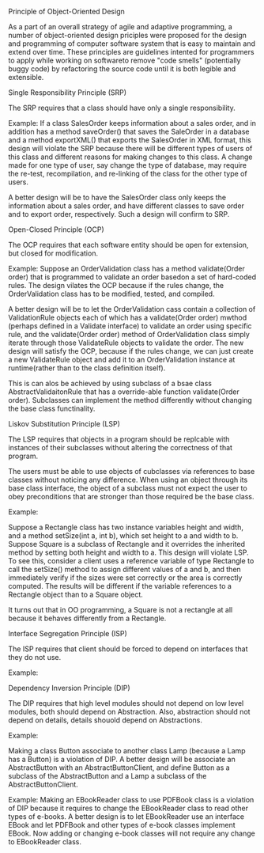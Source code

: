 Principle of Object-Oriented Design

As a part of an overall strategy of agile and adaptive programming, a number of object-oriented design priciples were proposed for the design and programming of computer software system that is easy to maintain and extend over time. These principles are guidelines intented for programmers to apply while working on softwareto remove "code smells" (potentially buggy code) by refactoring the source code until it is both legible and extensible. 

Single Responsibility Principle (SRP)

The SRP requires that a class should have only a single responsibility.

Example: If a class SalesOrder keeps information about a sales order, and in addition has a method saveOrder() that saves the SaleOrder in a database and a method exportXML() that exports the SalesOrder in XML format, this design will violate the SRP because there will be different types of users of this class and different reasons for making changes to this class. A change made for one type of user, say change the type of database, may require the re-test, recompilation, and re-linking of the class for the other type of users. 

A better design will be to have the SalesOrder class only keeps the information about a sales order, and have different classes to save order and to export order, respectively. Such a design will confirm to SRP.

Open-Closed Principle (OCP)

The OCP requires that each software entity should be open for extension, but closed for modification.

Example: Suppose an OrderValidation class has a method validate(Order order) that is programmed to validate an order basedon a set of hard-coded rules. The design vilates the OCP because if the rules change, the OrderValidation class has to be modified, tested, and compiled.

A better design will be to let the OrderValidation cass contain a collection of ValidationRule objects each of which has a validate(Order order) mwthod (perhaps defined in a Validate interface) to validate an order using specific rule, and the validate(Order order) method of OrderValidation class simply iterate through those ValidateRule objects to validate the order. The new design will satisfy the OCP, because if the rules change, we can just create a new ValidateRule object and add it to an OrderValidation instance at runtime(rather than to the class definition itself).

This is can alos be achieved by using subclass of a bsae class AbstractValidaitonRule that has a override-able function validate(Order order). Subclasses can implement the method differently without changing the base class functinality.

Liskov Substitution Principle (LSP)

The LSP requires that objects in a program should be replcable with instances of their subclasses without altering the correctness of that program.

The users must be able to use objects of cubclasses via references to base classes without noticing any difference. When using an object through its base class interface, the object of a subclass must not expect the user to obey preconditions that are stronger than those required be the base class.

Example: 

Suppose a Rectangle class has two instance variables height and width, and a method setSize(int a, int b), which set height to a and width to b. Suppose Square is a subclass of Rectangle and it overrides the inherited method by setting both height and width to a. This design will violate LSP. To see this, consider a client uses a reference variable of type Rectangle to call the setSize() method to assign different values of a and b, and then immediately verify if the sizes were set correctly or the area is correctly computed. The results will be different if the variable references to a Rectangle object than to a Square object.   


It turns out that in OO programming, a Square is not a rectangle at all because it behaves differently from a Rectangle.

Interface Segregation Principle (ISP)

The ISP requires that client should be forced to depend on interfaces that they do not use.

Example:


Dependency Inversion Principle (DIP)

The DIP requires that high level modules should not depend on low level modules, both should depend on Abstraction. Also, abstraction should not depend on details, details shouold depend on Abstractions.

Example:

Making a class Button associate to another class Lamp (because a Lamp has a Button) is a violation of DIP. A better design will be associate an AbstractButton with an AbstractButtonClient, and define Button as a subclass of the AbstractButton and a Lamp a subclass of the AbstractButtonClient.

Example: Making an EBookReader class to use PDFBook class is a violation of DIP because it requires to change the EBookReader class to read other types of e-books. A better design is to let EBookReader  use an interface EBook and let PDFBook and other types of e-book classes implement EBook. Now adding or changing e-book classes will not require any change to EBookReader class.




































